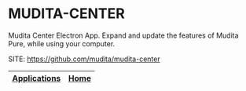 # MUDITA-CENTER
 
 Mudita Center Electron App. Expand and update the features 
 of Mudita Pure, while using your computer.
 
 SITE: https://github.com/mudita/mudita-center

 | [Applications](https://portable-linux-apps.github.io/apps.html) | [Home](https://portable-linux-apps.github.io)
 | --- | --- |
